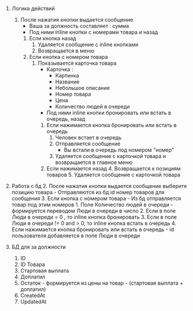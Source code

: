 1. Логика действий
	1. После нажатия кнопки выдается сообщение 
		- Ваша за должность составляет : сумма 
		- Под ними inline кнопки с номерами товара и назад
		1. Если кнопка назад
			1. Удаляется сообщение с inline кнопками
			2. Возвращается в меню
		2. Если кнопка с номером товара 
			1. Показывается карточка товара 
				  - Карточка :
					  - Картинка 
					  - Название
					  - Небольшое описание
					  - Номер товара
					  - Цена
					  - Количество людей в очереди
				  - Под ними inline кнопки бронировать или встать в очередь, назад
				1. Если нажимается кнопка бронировать или встать в очередь
					1. Человек встает в очередь
					2. Отправляется сообщение
						- Вы встали в очередь под номером "номер"
					3. Удаляется сообщение с карточкой товара и возвращается в главное меню
				2. Если нажимается назад 
					4. Возвращается к позициям товаров 
					5. Удаляется сообщение с карточкой товара

2. Работа с бд
	2. После нажатия кнопки выдается сообщение выберите позицию товара - Отправляются из бд id номер товаров для сообщения 
	3. Если кнопка с номером товара - Из бд отправляется товар под этим номеров
		1. Поле Количество людей в очереди - формируется переводом Люди в очереди в число
		2. Если в поле Люди в очереди = 0 , то inline кнопка бронировать
		3. Если в поле Люди в очереди != 0 and > 0, то inline кнопка  встать в очередь
	4. Если нажимается кнопка бронировать или встать в очередь - id пользователя добавляется в поле Люди в очереди

3. БД для за должности
	1. ID
	2. ID Товара
	3. Стартовая выплата
	4. Доплатил
	5. Остаток - формируется из цены на товар - (стартовая выплата + доплатил)
	6. CreatedAt
	7. UpdatedAt